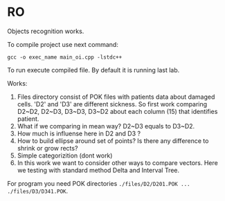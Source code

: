 # RO
Objects recognition works.

To compile project use next command:

`gcc -o exec_name main_oi.cpp -lstdc++`

To run execute compiled file.
By default it is running last lab.

Works:
1. Files directory consist of POK files with patients data about damaged cells.
   'D2' and 'D3' are different sickness. So first work comparing D2~D2, D2~D3,
   D3~D3, D3~D2 about each column (15) that identifies patient.
2. What if we comparing in mean way?
   D2~D3 equals to D3~D2.
3. How much is influense here in D2 and D3 ?
4. How to build ellipse around set of points?
   Is there any difference to shrink or grow rects?
5. Simple categorizition (dont work)
6. In this work we want to consider other ways to compare vectors.
   Here we testing with standard method Delta and Interval Tree.

For program you need POK directories `./files/D2/D201.POK ... ./files/D3/D341.POK`.
